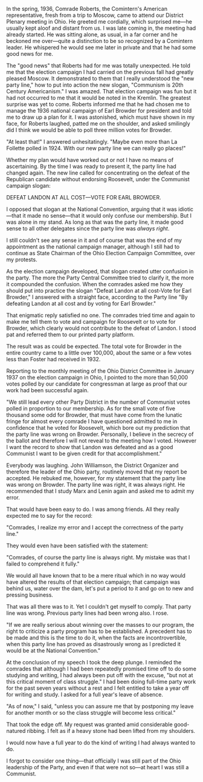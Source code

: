 In the spring, 1936, Comrade Roberts, the Comintern's American representative, fresh from a trip to Moscow, came to attend our District Plenary meeting in Ohio. He greeted me cordially, which surprised me—he usually kept aloof and distant from us. I was late coming in, the meeting had already started. He was sitting alone, as usual, in a far corner and he beckoned me over—quite a distinction to be so recognized by a Comintern leader. He whispered he would see me later in private and that he had some good news for me.

The "good news" that Roberts had for me was totally unexpected. He told me that the election campaign I had carried on the previous fall had greatly pleased Moscow. It demonstrated to them that I really understood the "new party line," how to put into action the new slogan, "Communism is 20th Century Americanism." I was amazed. That election campaign was fun but it had not occurred to me that it would be noted in the Kremlin. The greatest surprise was yet to come. Roberts informed me that he had chosen me to manage the 1936 national campaign of Earl Browder for president and told me to draw up a plan for it. I was astonished, which must have shown in my face, for Roberts laughed, patted me on the shoulder, and asked smilingly did I think we would be able to poll three million votes for Browder.

"At least that!" I answered unhesitatingly. "Maybe even more than La Follette polled in 1924. With our new party line we can really go places!"

Whether my plan would have worked out or not I have no means of ascertaining. By the time I was ready to present it, the party line had changed again. The new line called for concentrating on the defeat of the Republican candidate without endorsing Roosevelt, under the Communist campaign slogan:

DEFEAT LANDON AT ALL COST—VOTE FOR EARL BROWDER.

I opposed that slogan at the National Convention, arguing that it was idiotic—that it made no sense—that it would only confuse our membership. But I was alone in my stand. As long as that was the party line, it made good sense to all other delegates since the party line was <em>always right</em>.

I still couldn't see any sense in it and of course that was the end of my appointment as the national campaign manager, although I still had to continue as State Chairman of the Ohio Election Campaign Committee, over my protests.

As the election campaign developed, that slogan created utter confusion in the party. The more the Party Central Committee tried to clarify it, the more it compounded the confusion. When the comrades asked me how they should put into practice the slogan "Defeat Landon at all cost-Vote for Earl Browder," I answered with a straight face, according to the Party line "By defeating Landon at all cost and by voting for Earl Browder."

That enigmatic reply satisfied no one. The comrades tried time and again to make me tell them to vote and campaign for Roosevelt or to vote for Browder, which clearly would not con­tribute to the defeat of Landon. I stood pat and referred them to our printed party platform.

The result was as could be expected. The total vote for Brow­der in the entire country came to a little over 100,000, about the same or a few votes less than Foster had received in 1932.

Reporting to the monthly meeting of the Ohio District Committee in January 1937 on the election campaign in Ohio, I pointed to the more than 50,000 votes polled by our candidate for congressman at large as proof that our work had been successful again.

"We still lead every other Party District in the number of Com­munist votes polled in proportion to our membership. As for the small vote of five thousand some odd for Browder, that must have come from the lunatic fringe for almost every comrade I have questioned admitted to me in confidence that he voted for Roosevelt, which bore out my prediction that the party line was wrong on Browder. Personally, I believe in the secrecy of the ballot and therefore I will not reveal to the meeting how I voted. However I want the record to show that Landon was defeated and as a good Communist I want to be given credit for that accomplishment."

Everybody was laughing. John Williamson, the District Organizer and therefore the leader of the Ohio party, routinely moved that my report be accepted. He rebuked me, however, for my statement that the party line was wrong on Browder. The party line was right, it was always right. He recommended that I study Marx and Lenin again and asked me to admit my error.

That would have been easy to do. I was among friends. All they really expected me to say for the record:

"Comrades, I realize my error and I accept the correctness of the party line."

They would even have been satisfied with the statement:

"Comrades, of course the party line is always right. My mistake was that I failed to comprehend it fully."

We would all have known that to be a mere ritual which in no way would have altered the results of that election campaign; that campaign was behind us, water over the dam, let's put a period to it and go on to new and pressing business.

That was all there was to it. Yet I couldn't get myself to comply. That party line was wrong. Previous party lines had been wrong also. I rose.

"If we are really serious about winning over the masses to our program, the right to criticize a party program has to be established. A precedent has to be made and this is the time to do it, when the facts are incontrovertible, when this party line has proved as disastrously wrong as I predicted it would be at the National Convention."

At the conclusion of my speech I took the deep plunge. I re­minded the comrades that although I had been repeatedly promised time off to do some studying and writing, I had always been put off with the excuse, "but not at this critical moment of class struggle." I had been doing full-time party work for the past seven years without a rest and I felt entitled to take a year off for writing and study. I asked for a full year's leave of absence.

"As of now," I said, "unless you can assure me that by postponing my leave for another month or so the class struggle will become less critical."

That took the edge off. My request was granted amid considerable good-natured ribbing. I felt as if a heavy stone had been lifted from my shoulders.

I would now have a full year to do the kind of writing I had always wanted to do.

I forgot to consider one thing—that officially I was still part of the Ohio leadership of the Party, and even if that were not so—at heart I was still a Communist.
